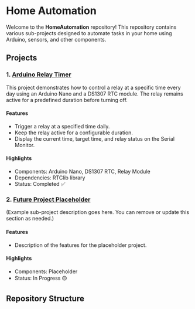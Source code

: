 # Home Automation

Welcome to the **HomeAutomation** repository! This repository contains various sub-projects designed to automate tasks in your home using Arduino, sensors, and other components.

## Projects

### 1. [Arduino Relay Timer](./ArduinoRelayTimer)
This project demonstrates how to control a relay at a specific time every day using an Arduino Nano and a DS1307 RTC module. The relay remains active for a predefined duration before turning off.

#### Features
- Trigger a relay at a specified time daily.
- Keep the relay active for a configurable duration.
- Display the current time, target time, and relay status on the Serial Monitor.

#### Highlights
- Components: Arduino Nano, DS1307 RTC, Relay Module
- Dependencies: RTClib library
- Status: Completed ✅

### 2. [Future Project Placeholder](./Future_Project)
(Example sub-project description goes here. You can remove or update this section as needed.)

#### Features
- Description of the features for the placeholder project.

#### Highlights
- Components: Placeholder
- Status: In Progress 🟡

## Repository Structure

